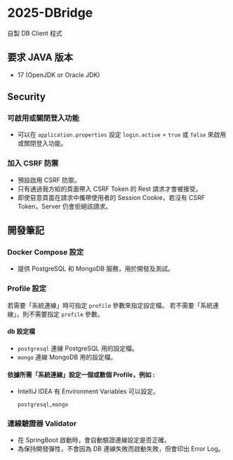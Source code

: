 # 2025-DBridge
自製 DB Client 程式

## 要求 JAVA 版本

- 17 (OpenJDK or Oracle JDK)

## Security

### 可啟用或關閉登入功能
- 可以在 `application.properties` 設定 `login.active` = `true` 或 `false` 來啟用或關閉登入功能。

### 加入 CSRF 防禦
- 預設啟用 CSRF 防禦。
- 只有通過我方給的頁面帶入 CSRF Token 的 Rest 請求才會被接受。
- 即使惡意頁面在請求中攜帶使用者的 Session Cookie，若沒有 CSRF Token，Server 仍會拒絕該請求。


## 開發筆記

### Docker Compose 設定

- 提供 PostgreSQL 和 MongoDB 服務，用於開發及測試。

### Profile 設定

若需要「系統連線」時可指定 `profile` 參數來指定設定檔。
若不需要「系統連線」，則不需要指定 `profile` 參數。

#### db 設定檔
- `postgresql` 連線 PostgreSQL 用的設定檔。
- `mongo` 連線 MongoDB 用的設定檔。

#### 依據所需「系統連線」設定一個或數個 Profile，例如 :

- IntelliJ IDEA 有 Environment Variables 可以設定。
  ```
  postgresql,mongo
  ```

### 連線驗證器 Validator

- 在 SpringBoot 啟動時，會自動驗證連線設定是否正確。
- 為保持開發彈性，不會因為 DB 連線失敗而啟動失敗，但會印出 Error Log。

